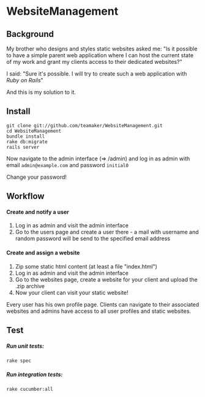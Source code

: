WebsiteManagement
=================
## Background

My brother who designs and styles static websites asked me: "Is it possible to have a simple parent web application where I can host the current state of my work and grant my clients access to their dedicated websites?"

I said: "Sure it's possible. I will try to create such a web application with _Ruby on Rails_"

And this is my solution to it.

## Install

    git clone git://github.com/teamaker/WebsiteManagement.git
    cd WebsiteManagement
    bundle install
    rake db:migrate
    rails server

Now navigate to the admin interface (=> /admin) and log in as admin with email `admin@example.com` and password `initial0`

Change your password!

## Workflow

#### Create and notify a user

1. Log in as admin and visit the admin interface
2. Go to the users page and create a user there - a mail with username and random password will be send to the specified email address

#### Create and assign a website

1. Zip some static html content (at least a file "index.html")
2. Log in as admin and visit the admin interface
3. Go to the websites page, create a website for your client and upload the .zip archive
4. Now your client can visit your static website!

Every user has his own profile page. Clients can navigate to their associated websites and admins have access to all user profiles and static websites.

## Test

##### Run unit tests:

    rake spec

##### Run integration tests:

    rake cucumber:all
